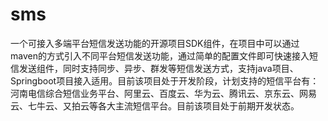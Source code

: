 # sms
一个可接入多端平台短信发送功能的开源项目SDK组件，在项目中可以通过maven的方式引入不同平台短信发送功能，通过简单的配置文件即可快速接入短信发送组件，同时支持同步、异步、群发等短信发送方式，支持java项目、Springboot项目接入适用。目前该项目处于开发阶段，计划支持的短信平台有：河南电信综合短信业务平台、阿里云、百度云、华为云、腾讯云、京东云、网易云、七牛云、又拍云等各大主流短信平台。目前该项目处于前期开发状态。
